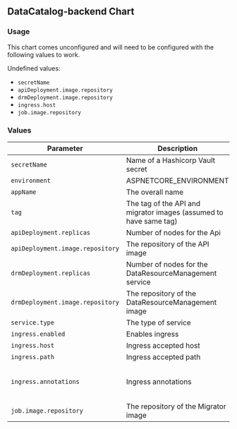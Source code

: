 ## DataCatalog-backend Chart

### Usage
This chart comes unconfigured and will need to be configured with the following values to work.

Undefined values:
* ```secretName```
* ```apiDeployment.image.repository```
* ```drmDeployment.image.repository```
* ```ingress.host```
* ```job.image.repository```

### Values


| Parameter | Description | Default |
|-----------|-------------|---------|
| `secretName` | Name of a Hashicorp Vault secret | nil
| `environment` | ASPNETCORE_ENVIRONMENT | test
| `appName` | The overall name | datacatalog-backend
| `tag` | The tag of the API and migrator images (assumed to have same tag) | latest
| `apiDeployment.replicas` | Number of nodes for the Api | 1
| `apiDeployment.image.repository` | The repository of the API image | nil
| `drmDeployment.replicas` | Number of nodes for the DataResourceManagement service | 1
| `drmDeployment.image.repository` | The repository of the DataResourceManagement image | nil
| `service.type` | The type of service | ClusterIP
| `ingress.enabled` | Enables ingress | true
| `ingress.host` | Ingress accepted host | []
| `ingress.path` | Ingress accepted path | /
| `ingress.annotations` | Ingress annotations | ```nginx.ingress.kubernetes.io/rewrite-target: /$2, cert-manager.io/cluster-issuer: letsencrypt-prod, kubernetes.io/ingress.class: nginx```
| `job.image.repository` | The repository of the Migrator image | nil